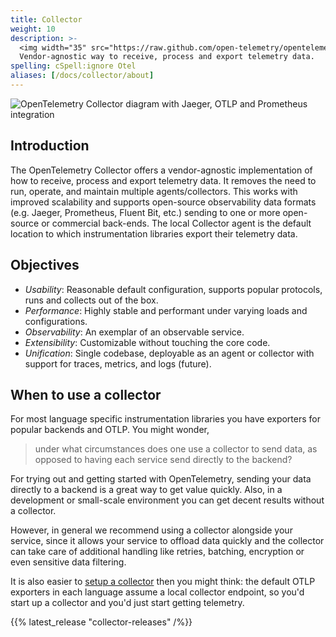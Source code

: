```yaml
---
title: Collector
weight: 10
description: >-
  <img width="35" src="https://raw.github.com/open-telemetry/opentelemetry.io/main/iconography/32x32/Collector.svg" alt="Collector logo"></img>
  Vendor-agnostic way to receive, process and export telemetry data.
spelling: cSpell:ignore Otel
aliases: [/docs/collector/about]
---
```


![OpenTelemetry Collector diagram with Jaeger, OTLP and Prometheus integration](https://raw.github.com/open-telemetry/opentelemetry.io/main/iconography/Otel_Collector.svg)

## Introduction

The OpenTelemetry Collector offers a vendor-agnostic implementation of how to
receive, process and export telemetry data. It removes the need to run,
operate, and maintain multiple agents/collectors. This works with improved scalability and supports
open-source observability data formats (e.g. Jaeger, Prometheus, Fluent Bit,
etc.) sending to one or more open-source or commercial back-ends. The local Collector agent
is the default location to which instrumentation libraries export their telemetry data.

## Objectives

- *Usability*: Reasonable default configuration, supports popular protocols, runs and collects out of the box.
- *Performance*: Highly stable and performant under varying loads and configurations.
- *Observability*: An exemplar of an observable service.
- *Extensibility*: Customizable without touching the core code.
- *Unification*: Single codebase, deployable as an agent or collector with support for traces, metrics, and logs (future).

## When to use a collector

For most language specific instrumentation libraries you have exporters for popular backends and OTLP. You might wonder, 

> under what circumstances does one use a collector to send data, as opposed to having each service send directly to the backend?

For trying out and getting started with OpenTelemetry, sending your data directly to a backend is a great way to get value quickly.
Also, in a development or small-scale environment you can get decent results without a collector.

However, in general we recommend using a collector alongside your service, since it allows your service to offload data quickly and the collector
can take care of additional handling like retries, batching, encryption or even sensitive data filtering.

It is also easier to [setup a collector](./getting-started) then you might think: the default OTLP exporters in each language assume a local collector endpoint, so you'd start up a collector and you'd just start getting telemetry.

{{% latest_release "collector-releases" /%}}
